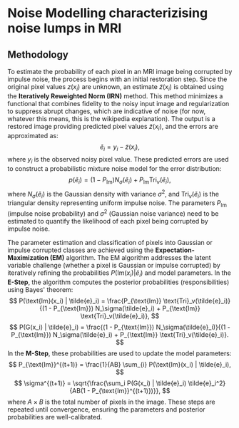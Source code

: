 # Noise Modelling characterizising noise lumps in MRI

## Methodology

To estimate the probability of each pixel in an MRI image being corrupted by impulse noise, the process begins with an initial restoration step. Since the original pixel values $z(x_i)$ are unknown, an estimate $\tilde{z}(x_i)$ is obtained using the **Iteratively Reweighted Norm (IRN)** method. This method minimizes a functional that combines fidelity to the noisy input image and regularization to suppress abrupt changes, which are indicative of noise (for now, whatever this means, this is the wikipedia explanation). The output is a restored image providing predicted pixel values $\tilde{z}(x_i)$, and the errors are approximated as:
$$
\tilde{e}_i = y_i - \tilde{z}(x_i),
$$
where $y_i$ is the observed noisy pixel value. These predicted errors are used to construct a probabilistic mixture noise model for the error distribution:
$$
p(\tilde{e}_i) = (1 - P_{\text{Im}}) N_\sigma(\tilde{e}_i) + P_{\text{Im}} \text{Tri}_v(\tilde{e}_i),
$$
where $N_\sigma(\tilde{e}_i)$ is the Gaussian density with variance $\sigma^2$, and $\text{Tri}_v(\tilde{e}_i)$ is the triangular density representing uniform impulse noise. The parameters $P_{\text{Im}}$ (impulse noise probability) and $\sigma^2$ (Gaussian noise variance) need to be estimated to quantify the likelihood of each pixel being corrupted by impulse noise.

The parameter estimation and classification of pixels into Gaussian or impulse corrupted classes are achieved using the **Expectation-Maximization (EM)** algorithm. The EM algorithm addresses the latent variable challenge (whether a pixel is Gaussian or impulse corrupted) by iteratively refining the probabilities $P(\text{Im}(x_i) | \tilde{e}_i)$ and model parameters. In the **E-Step**, the algorithm computes the posterior probabilities (responsibilities) using Bayes' theorem:
$$
P(\text{Im}(x_i) | \tilde{e}_i) = \frac{P_{\text{Im}} \text{Tri}_v(\tilde{e}_i)}{(1 - P_{\text{Im}}) N_\sigma(\tilde{e}_i) + P_{\text{Im}} \text{Tri}_v(\tilde{e}_i)},
$$
$$
P(G(x_i) | \tilde{e}_i) = \frac{(1 - P_{\text{Im}}) N_\sigma(\tilde{e}_i)}{(1 - P_{\text{Im}}) N_\sigma(\tilde{e}_i) + P_{\text{Im}} \text{Tri}_v(\tilde{e}_i)}.
$$
In the **M-Step**, these probabilities are used to update the model parameters:
$$
P_{\text{Im}}^{(t+1)} = \frac{1}{AB} \sum_{i} P(\text{Im}(x_i) | \tilde{e}_i),
$$
$$
\sigma^{(t+1)} = \sqrt{\frac{\sum_i P(G(x_i) | \tilde{e}_i) \tilde{e}_i^2}{AB(1 - P_{\text{Im}}^{(t+1)})}},
$$
where $A \times B$ is the total number of pixels in the image. These steps are repeated until convergence, ensuring the parameters and posterior probabilities are well-calibrated.